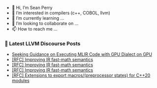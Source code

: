 - 👋 Hi, I’m Sean Perry
- 👀 I’m interested in compilers (c++, COBOL, llvm)
- 🌱 I’m currently learning ...
- 💞️ I’m looking to collaborate on ...
- 📫 How to reach me ...

<!---
s66perry/s66perry is a ✨ special ✨ repository because its `README.md` (this file) appears on your GitHub profile.
You can click the Preview link to take a look at your changes.
--->
### 📕 Latest LLVM Discourse Posts

<!-- DISCOURSE-LLVM:START -->
- [Seeking Guidance on Executing MLIR Code with GPU Dialect on GPU](https://discourse.llvm.org/t/seeking-guidance-on-executing-mlir-code-with-gpu-dialect-on-gpu/85506#post_2)
- [[RFC] Improving IR fast-math semantics](https://discourse.llvm.org/t/rfc-improving-ir-fast-math-semantics/78736?page=2#post_29)
- [[RFC] Improving IR fast-math semantics](https://discourse.llvm.org/t/rfc-improving-ir-fast-math-semantics/78736?page=2#post_28)
- [[RFC] Improving IR fast-math semantics](https://discourse.llvm.org/t/rfc-improving-ir-fast-math-semantics/78736?page=2#post_27)
- [[RFC] Extensions to export macros/&lpar;preprocessor states&rpar; for C++20 modules](https://discourse.llvm.org/t/rfc-extensions-to-export-macros-preprocessor-states-for-c-20-modules/85083?page=4#post_70)
<!-- DISCOURSE-LLVM:END -->
